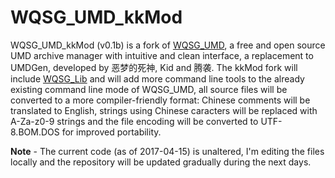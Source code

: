 # WQSG_UMD_kkMod
WQSG_UMD_kkMod (v0.1b) is a fork of [WQSG_UMD](https://github.com/WQSG/WQSG_UMD), a free and open source UMD archive manager with intuitive and clean interface, a replacement to UMDGen, developed by 恶梦的死神, Kid and 腾袭. The kkMod fork will include [WQSG_Lib](https://github.com/WQSG/WQSG_Lib) and will add more command line tools to the already existing command line mode of WQSG_UMD, all source files will be converted to a more compiler-friendly format: Chinese comments will be translated to English, strings using Chinese caracters will be replaced with A-Za-z0-9 strings and the file encoding will be converted to UTF-8.BOM.DOS for improved portability.

**Note** - The current code (as of 2017-04-15) is unaltered, I'm editing the files locally and the repository will be updated gradually during the next days.
